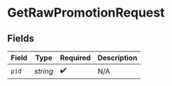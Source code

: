 # GetRawPromotionRequest


## Fields

| Field              | Type               | Required           | Description        |
| ------------------ | ------------------ | ------------------ | ------------------ |
| `pid`              | *string*           | :heavy_check_mark: | N/A                |